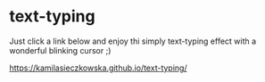# text-typing

Just click a link below and enjoy thi simply text-typing effect with a wonderful blinking cursor ;)

https://kamilasieczkowska.github.io/text-typing/
